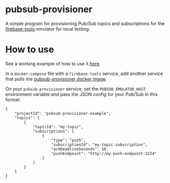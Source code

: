 # pubsub-provisioner

A simple program for provisioning Pub/Sub topics and subscriptions for the [firebase-tools](https://github.com/firebase/firebase-tools) emulator for local testing.

# How to use

See a working example of how to use it [here](https://github.com/JonnyOrman/pubsub-provisioner-example).

In a `docker-compose` file with a `firebase-tools` service, add another service that pulls the [pubsub-provisioner docker image](https://hub.docker.com/repository/docker/jonnyorman/pubsub-provisioner).

On your `pubsub-provisioner` service, set the `PUBSUB_EMULATOR_HOST` environment variable and pass the JSON config for your Pub/Sub in this format:
```
{
    "projectId": "pubsub-provisioner-example",
    "topics": [
        {
            "topicId": "my-topic",
            "subscriptions": [
                {
                    "type": "push",
                    "subscriptionId": "my-topic-subscription",
                    "ackDeadlineSeconds": 10,
                    "pushEndpoint": "http://my-push-endpoint:1234"
                }
            ]
        }
    ]
}
```